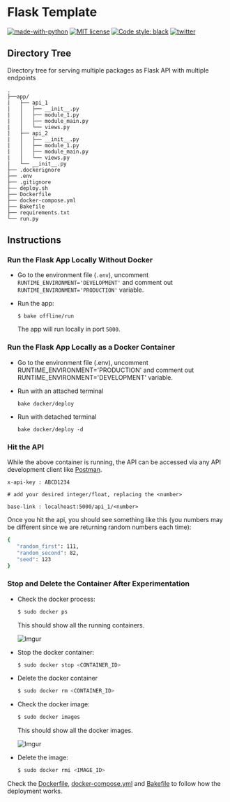 # Flask Template

[![made-with-python](https://img.shields.io/badge/Made%20with-Python-1f425f.svg)](https://www.python.org/) [![MIT license](https://img.shields.io/badge/License-MIT-blue.svg)](https://github.com/rednafi/protomate/blob/master/LICENSE) [![Code style: black](https://img.shields.io/badge/code%20style-black-000000.svg)](https://github.com/python/black)
[![twitter](https://img.shields.io/twitter/url/https/home?style=social)](https://twitter.com)


## Directory Tree
Directory tree for serving multiple packages as Flask API with multiple endpoints

```
.
├──app/
|   ├── api_1
|   │   ├── __init__.py
|   │   ├── module_1.py
|   │   ├── module_main.py
|   │   └── views.py
|   ├── api_2
|   │   ├── __init__.py
|   │   ├── module_1.py
|   │   ├── module_main.py
|   │   └── views.py
|   └── __init__.py
├── .dockerignore
├── .env
├── .gitignore
├── deploy.sh
├── Dockerfile
├── docker-compose.yml
├── Bakefile
├── requirements.txt
└── run.py
```

## Instructions

### Run the Flask App Locally Without Docker
* Go to the environment file (`.env`),
uncomment `RUNTIME_ENVIRONMENT='DEVELOPMENT'` and comment out `RUNTIME_ENVIRONMENT='PRODUCTION'` variable.

* Run the app:
    ```
    $ bake offline/run
    ```
    The app will run locally in port `5000`.

### Run the Flask App Locally as a Docker Container

* Go to the environment file (.env), uncomment RUNTIME_ENVIRONMENT='PRODUCTION' and comment out RUNTIME_ENVIRONMENT='DEVELOPMENT' variable.

* Run with an attached terminal
    ```
    bake docker/deploy
    ```
* Run with detached terminal
    ```
    bake docker/deploy -d
    ```


### Hit the API

While the above container is running, the API can be accessed via any API development client like [Postman](https://www.getpostman.com/).

```
x-api-key : ABCD1234

# add your desired integer/float, replacing the <number>

base-link : localhoast:5000/api_1/<number>
```
Once you hit the api, you should see something like this (you numbers may be different since we are returning random numbers each time):

 ```bash
 {
    "random_first": 111,
    "random_second": 82,
    "seed": 123
}
 ```

### Stop and Delete the Container After Experimentation

* Check the docker process:

    ```bash
    $ sudo docker ps
    ```
    This should show all the running containers.

    ![Imgur](https://imgur.com/SUHI5pb.png)

* Stop the docker container:

    ```bash
    $ sudo docker stop <CONTAINER_ID>
    ```
* Delete the docker container

    ```bash
    $ sudo docker rm <CONTAINER_ID>
    ```
* Check the docker image:

  ```bash
  $ sudo docker images
  ```
  This should show all the docker images.

  ![Imgur](https://imgur.com/oP4pZpL.png)


* Delete the image:

  ```bash
  $ sudo docker rmi <IMAGE_ID>
  ```

Check the [Dockerfile](https://github.com/rednafi/flask-tmplt/blob/master/Dockerfile), [docker-compose.yml](https://github.com/rednafi/flask-tmplt/blob/master/docker-compose.yml) and [Bakefile](https://github.com/rednafi/flask-tmplt/blob/master/Bakefile) to follow how the deployment works.
